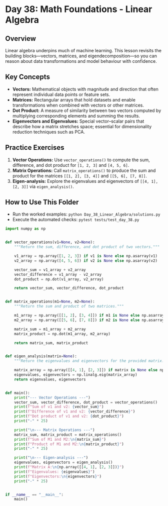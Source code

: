 # Day 38: Math Foundations - Linear Algebra

## Overview

Linear algebra underpins much of machine learning. This lesson revisits the building blocks—vectors, matrices, and eigendecomposition—so you can reason about data transformations and model behaviour with confidence.

## Key Concepts

- **Vectors:** Mathematical objects with magnitude and direction that often represent individual data points or feature sets.
- **Matrices:** Rectangular arrays that hold datasets and enable transformations when combined with vectors or other matrices.
- **Dot Product:** A measure of similarity between two vectors computed by multiplying corresponding elements and summing the results.
- **Eigenvectors and Eigenvalues:** Special vector–scalar pairs that describe how a matrix stretches space; essential for dimensionality reduction techniques such as PCA.

## Practice Exercises

1. **Vector Operations:** Use `vector_operations()` to compute the sum, difference, and dot product for `[1, 2, 3]` and `[4, 5, 6]`.
1. **Matrix Operations:** Call `matrix_operations()` to produce the sum and product for the matrices `[[1, 2], [3, 4]]` and `[[5, 6], [7, 8]]`.
1. **Eigen-analysis:** Explore the eigenvalues and eigenvectors of `[[4, 1], [2, 3]]` via `eigen_analysis()`.

## How to Use This Folder

- Run the worked examples: `python Day_38_Linear_Algebra/solutions.py`
- Execute the automated checks: `pytest tests/test_day_38.py`

```python
import numpy as np


def vector_operations(v1=None, v2=None):
    """Return the sum, difference, and dot product of two vectors."""

    v1_array = np.array([1, 2, 3]) if v1 is None else np.asarray(v1)
    v2_array = np.array([4, 5, 6]) if v2 is None else np.asarray(v2)

    vector_sum = v1_array + v2_array
    vector_difference = v1_array - v2_array
    dot_product = np.dot(v1_array, v2_array)

    return vector_sum, vector_difference, dot_product


def matrix_operations(m1=None, m2=None):
    """Return the sum and product of two matrices."""

    m1_array = np.array([[1, 2], [3, 4]]) if m1 is None else np.asarray(m1)
    m2_array = np.array([[5, 6], [7, 8]]) if m2 is None else np.asarray(m2)

    matrix_sum = m1_array + m2_array
    matrix_product = np.dot(m1_array, m2_array)

    return matrix_sum, matrix_product


def eigen_analysis(matrix=None):
    """Return the eigenvalues and eigenvectors for the provided matrix."""

    matrix_array = np.array([[4, 1], [2, 3]]) if matrix is None else np.asarray(matrix)
    eigenvalues, eigenvectors = np.linalg.eig(matrix_array)
    return eigenvalues, eigenvectors


def main():
    print("--- Vector Operations ---")
    vector_sum, vector_difference, dot_product = vector_operations()
    print(f"Sum of v1 and v2: {vector_sum}")
    print(f"Difference of v1 and v2: {vector_difference}")
    print(f"Dot product of v1 and v2: {dot_product}")
    print("-" * 25)

    print("\n--- Matrix Operations ---")
    matrix_sum, matrix_product = matrix_operations()
    print(f"Sum of M1 and M2:\n{matrix_sum}")
    print(f"Product of M1 and M2:\n{matrix_product}")
    print("-" * 25)

    print("\n--- Eigen-analysis ---")
    eigenvalues, eigenvectors = eigen_analysis()
    print(f"Matrix A:\n{np.array([[4, 1], [2, 3]])}")
    print(f"Eigenvalues: {eigenvalues}")
    print(f"Eigenvectors:\n{eigenvectors}")
    print("-" * 25)


if __name__ == "__main__":
    main()

```
